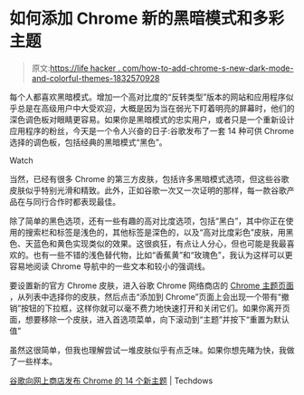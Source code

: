 # 如何添加 Chrome 新的黑暗模式和多彩主题

> 原文:[https://life hacker . com/how-to-add-chrome-s-new-dark-mode-and-colorful-themes-1832570928](https://lifehacker.com/how-to-add-chrome-s-new-dark-mode-and-colorful-themes-1832570928)

每个人都喜欢黑暗模式。增加一个高对比度的“反转类型”版本的网站和应用程序似乎总是在高级用户中大受欢迎，大概是因为当在弱光下盯着明亮的屏幕时，他们的深色调色板对眼睛更容易。如果你是黑暗模式的忠实用户，或者只是一个重新设计应用程序的粉丝，今天是一个令人兴奋的日子:谷歌发布了一套 14 种可供 Chrome 选择的调色板，包括经典的黑暗模式“黑色”。

Watch

当然，已经有很多 Chrome 的第三方皮肤，包括许多黑暗模式选项，但这些谷歌皮肤似乎特别光滑和精致。此外，正如谷歌一次又一次证明的那样，每一款谷歌产品在与同行合作时都表现最佳。

除了简单的黑色选项，还有一些有趣的高对比度选项，包括“黑白”，其中你正在使用的搜索栏和标签是浅色的，其他标签是深色的，以及“高对比度彩色”皮肤，用黑色、天蓝色和黄色实现类似的效果。这很疯狂，有点让人分心，但也可能是我最喜欢的。也有一些不错的浅色替代物，比如“香蕉黄”和“玫瑰色”，我认为这样可以更容易地阅读 Chrome 导航中的一些文本和较小的强调线。

要设置新的官方 Chrome 皮肤，进入谷歌 Chrome 网络商店的 [Chrome 主题页面](https://chrome.google.com/webstore/category/collection/chrome_themes) ，从列表中选择你的皮肤，然后点击“添加到 Chrome”页面上会出现一个带有“撤销”按钮的下拉框，这样你就可以毫不费力地快速打开和关闭它们。如果你离开页面，想要移除一个皮肤，进入首选项菜单，向下滚动到“主题”并按下“重置为默认值”

虽然这很简单，但我也理解尝试一堆皮肤似乎有点乏味。如果你想先睹为快，我做了一些样本。

[谷歌向网上商店发布 Chrome 的 14 个新主题](https://techdows.com/2019/02/google-releases-12-new-chrome-themes-to-the-web-store.html) | Techdows